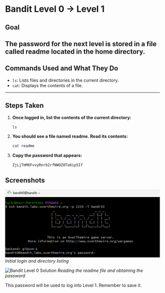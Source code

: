 # Bandit Level 0 → Level 1
## Goal
The password for the next level is stored in a file called readme located in the home directory.
---
## Commands Used and What They Do
- `ls`: Lists files and directories in the current directory.
- `cat`: Displays the contents of a file.
---
## Steps Taken
1. **Once logged in, list the contents of the current directory:**
   ```bash
   ls
   ```

2. **You should see a file named readme. Read its contents:**
   ```bash
   cat readme
   ```

3. **Copy the password that appears:**
   ```
   ZjLjTmM6FvvyRnrb2rfNWOZOTa6ip5If
   ```

## Screenshots
![Bandit Level 0 Login](screenshots/level_0.png)
*Initial login and directory listing*

![Bandit Level 0 Solution](screenshots/level0_pt2.png)
*Reading the readme file and obtaining the password*

This password will be used to log into Level 1. Remember to save it.
